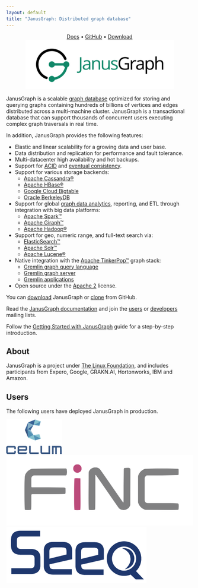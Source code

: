 ```yaml
---
layout: default
title: "JanusGraph: Distributed graph database"
---
```


<center>
  <a href="http://docs.janusgraph.org/latest/">Docs</a> &bull;
  <a href="https://github.com/JanusGraph/janusgraph/">GitHub</a> &bull;
  <a href="https://github.com/JanusGraph/janusgraph/releases/">Download</a><br />
  <img class="janusgraph" src="images/janusgraph.png" />
</center>

JanusGraph is a scalable [graph
database](http://en.wikipedia.org/wiki/Graph_database) optimized for storing and
querying graphs containing hundreds of billions of vertices and edges
distributed across a multi-machine cluster. JanusGraph is a transactional
database that can support thousands of concurrent users executing complex graph
traversals in real time.

In addition, JanusGraph provides the following features:

* Elastic and linear scalability for a growing data and user base.
* Data distribution and replication for performance and fault tolerance.
* Multi-datacenter high availability and hot backups.
* Support for [ACID](http://en.wikipedia.org/wiki/ACID) and
  [eventual consistency](http://en.wikipedia.org/wiki/Eventual_consistency).
* Support for various storage backends:
  * [Apache Cassandra®](http://cassandra.apache.org)
  * [Apache HBase®](http://hbase.apache.org)
  * [Google Cloud Bigtable](https://cloud.google.com/bigtable)
  * [Oracle BerkeleyDB](http://www.oracle.com/technetwork/database/berkeleydb/overview/index-093405.html)
* Support for global [graph data analytics](http://tinkerpop.apache.org/docs/3.1.1-SNAPSHOT/reference/#graphcomputer), reporting, and ETL through integration with big data
  platforms:
  * [Apache Spark™](http://spark.apache.org)
  * [Apache Giraph™](http://giraph.apache.org)
  * [Apache Hadoop®](http://hadoop.apache.org)
* Support for geo, numeric range, and full-text search via:
  * [ElasticSearch™](http://www.elasticsearch.org)
  * [Apache Solr™](http://lucene.apache.org/solr)
  * [Apache Lucene®](http://lucene.apache.org)
* Native integration with the [Apache TinkerPop™](http://tinkerpop.apache.org) graph stack:
  * [Gremlin graph query language](http://tinkerpop.apache.org/docs/3.1.1-SNAPSHOT/reference/#traversal)
  * [Gremlin graph server](http://tinkerpop.apache.org/docs/3.1.1-SNAPSHOT/reference/#gremlin-server)
  * [Gremlin applications](http://tinkerpop.apache.org/docs/3.1.1-SNAPSHOT/reference/#gremlin-applications)
* Open source under the [Apache 2](http://www.apache.org/licenses/LICENSE-2.0.html) license.

You can [download](https://github.com/JanusGraph/janusgraph/releases) JanusGraph
or [clone](https://github.com/JanusGraph/janusgraph) from GitHub.

Read the [JanusGraph documentation](http://docs.janusgraph.org/latest) and join the
[users](https://groups.google.com/group/janusgraph-users) or
[developers](https://groups.google.com/group/janusgraph-dev) mailing lists.

Follow the [Getting Started with JanusGraph](http://docs.janusgraph.org/latest/getting-started.html) guide for a step-by-step introduction.

## <a name="about"></a>About

JanusGraph is a project under [The Linux
Foundation](https://www.linux.com/blog/Linux-Foundation-welcomes-JanusGraph),
and includes participants from Expero, Google, GRAKN.AI, Hortonworks, IBM and Amazon.

## <a name="users"></a>Users

The following users have deployed JanusGraph in production.

<a href="https://www.celum.com/en/graph-driven-and-reactive-architecture" class="logo"><img src="images/logos/celum.png" alt="celum" class="logo" style="width: 150px"></a>
<a href="https://finc.com" class="logo"><img src="images/logos/finc.png" alt="FiNC" class="logo"></a>
<a href="https://seeq.com" class="logo"><img src="images/logos/seeq.png" alt="Seeq" class="logo"></a>
